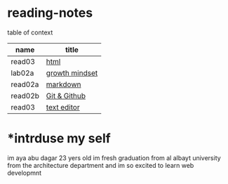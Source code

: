 # reading-notes
table of context

name | title
---  | --- 
read03 | [html](https://ayaabudagar.github.io/reading-notes/read01)
lab02a | [growth mindset](https://ayaabudagar.github.io/reading-notes/lab2a)
read02a | [markdown](https://ayaabudagar.github.io/reading-notes/read02a)
read02b | [Git & Github](https://ayaabudagar.github.io/reading-notes/read02b)
read03  | [text editor](https://ayaabudagar.github.io/reading-notes/read03)
# *intrduse my self
im aya abu dagar 23 yers old
im fresh graduation from al albayt university from the architecture department and im so excited to learn web developmnt 



